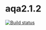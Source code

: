 # aqa2.1.2
[![Build status](https://ci.appveyor.com/api/projects/status/gskpubcxdtuqxi9u?svg=true)](https://ci.appveyor.com/project/nanaishere/aqa2-1-2-4fi05)
